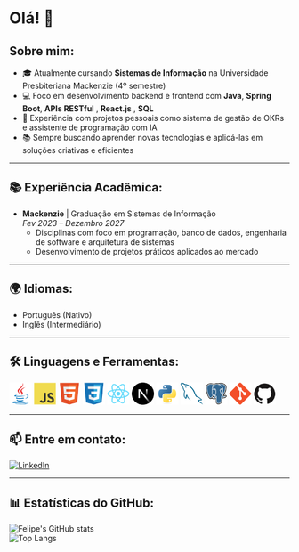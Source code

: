 # Olá! 👋

## Sobre mim:
- 🎓 Atualmente cursando **Sistemas de Informação** na Universidade Presbiteriana Mackenzie (4º semestre)  
- 💻 Foco em desenvolvimento backend e frontend com **Java**, **Spring Boot**, **APIs RESTful** , **React.js** , **SQL**  
- 🚀 Experiência com projetos pessoais como sistema de gestão de OKRs e assistente de programação com IA  
- 📚 Sempre buscando aprender novas tecnologias e aplicá-las em soluções criativas e eficientes  

---

## 📚 Experiência Acadêmica:
- **Mackenzie** | Graduação em Sistemas de Informação  
  *Fev 2023 – Dezembro 2027*  
  - Disciplinas com foco em programação, banco de dados, engenharia de software e arquitetura de sistemas  
  - Desenvolvimento de projetos práticos aplicados ao mercado

---

## 🌍 Idiomas:
- Português (Nativo)  
- Inglês (Intermediário)  

---

## 🛠 Linguagens e Ferramentas:
<p align="left">
  <img src="https://raw.githubusercontent.com/devicons/devicon/master/icons/java/java-original.svg" alt="Java" width="40" height="40"/>
  <img src="https://raw.githubusercontent.com/devicons/devicon/master/icons/javascript/javascript-original.svg" alt="JavaScript" width="40" height="40"/>
  <img src="https://raw.githubusercontent.com/devicons/devicon/master/icons/html5/html5-original.svg" alt="HTML" width="40" height="40"/>
  <img src="https://raw.githubusercontent.com/devicons/devicon/master/icons/css3/css3-original.svg" alt="CSS" width="40" height="40"/>
  <img src="https://raw.githubusercontent.com/devicons/devicon/master/icons/react/react-original.svg" alt="React.js" width="40" height="40"/>
  <img src="https://raw.githubusercontent.com/devicons/devicon/master/icons/nextjs/nextjs-original.svg" alt="Next.js" width="40" height="40"/>
  <img src="https://raw.githubusercontent.com/devicons/devicon/master/icons/python/python-original.svg" alt="Python" width="40" height="40"/>
  <img src="https://raw.githubusercontent.com/devicons/devicon/master/icons/mysql/mysql-original.svg" alt="MySQL" width="40" height="40"/>
  <img src="https://raw.githubusercontent.com/devicons/devicon/master/icons/postgresql/postgresql-original.svg" alt="PostgreSQL" width="40" height="40"/>
  <img src="https://raw.githubusercontent.com/devicons/devicon/master/icons/git/git-original.svg" alt="Git" width="40" height="40"/>
  <img src="https://raw.githubusercontent.com/devicons/devicon/master/icons/github/github-original.svg" alt="GitHub" width="40" height="40"/>
</p>

---

## 📫 Entre em contato:
[![LinkedIn](https://img.shields.io/badge/LinkedIn-blue?style=for-the-badge&logo=linkedin)](https://www.linkedin.com/in/felipe-melantonio)  


---

## 📊 Estatísticas do GitHub:
![Felipe's GitHub stats](https://github-readme-stats.vercel.app/api?username=FelipeMelantonio&show_icons=true&theme=radical)  
![Top Langs](https://github-readme-stats.vercel.app/api/top-langs/?username=FelipeMelantonio&layout=compact&theme=radical)
